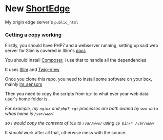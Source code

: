 # New [ShortEdge](https://edge.shortcord.com)

My origin edge server's `public_html`

### Getting a copy working
Firstly, you should have PHP7 and a webserver running, setting up said web server for Slim is covered in Slim's [docs](http://www.slimframework.com/docs/start/web-servers.html)

You should install [Composer](https://getcomposer.org/), I use that to handle all the dependencies

It uses [Slim](www.slimframework.com) and [Twig-View](https://github.com/slimphp/Twig-View)

Once you clone this repo, you need to install some software on your box, mainly [lm_sensors](https://wiki.archlinux.org/index.php/lm_sensors)

Then you need to copy the scripts from `bin` to what ever your web data user's home folder is.

_For example, my `nginx` and `php7-cgi` processes are both owned by `www-data` whos home is `/var/www/`_

_so I would copy the contents of `bin` to `/var/www/` using `cp bin/* /var/www/`_

It _should_ work after all that, otherwise mess with the source.